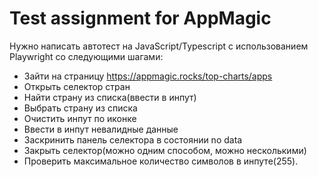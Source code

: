 # Test assignment for AppMagic

Нужно написать автотест на JavaScript/Typescript c использованием Playwright со следующими шагами:

- Зайти на страницу https://appmagic.rocks/top-charts/apps
- Открыть селектор стран
- Найти страну из списка(ввести в инпут)
- Выбрать страну из списка
- Очистить инпут по иконке
- Ввести в инпут невалидные данные
- Заскринить панель селектора в состоянии no data
- Закрыть селектор(можно одним способом, можно несколькими)
- Проверить максимальное количество символов в инпуте(255).